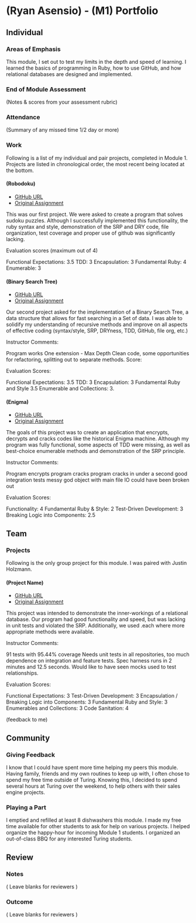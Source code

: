 # (Ryan Asensio) - (M1) Portfolio

## Individual

### Areas of Emphasis

This module, I set out to test my limits in the depth and speed of learning.
I learned the basics of programming in Ruby, how to use GitHub, and how
relational databases are designed and implemented.

### End of Module Assessment

(Notes & scores from your assessment rubric)

### Attendance

(Summary of any missed time 1/2 day or more)

### Work

Following is a list of my individual and pair projects, completed in Module 1.
Projects are listed in chronological order, the most recent being located at the
bottom.

#### (Robodoku)

* [GitHub URL](https://github.com/rasensio1/Robodoku.git)
* [Original Assignment](https://github.com/turingschool/challenges/blob/master/robodoku.markdown)

This was our first project. We were asked to create a program that solves
sudoku puzzles. Although I successfully implemented this functionality, the
ruby syntax and style, demonstration of the SRP and DRY code, file organization,
test coverage and proper use of github was significantly lacking.


Evaluation scores (maximum out of 4)

Functional Expectations: 3.5
TDD: 3
Encapsulation: 3
Fundamental Ruby: 4
Enumerable: 3

#### (Binary Search Tree)

* [GitHub URL](https://github.com/rasensio1/Binary_search_tree)
* [Original Assignment](https://github.com/turingschool/data_structures_and_algorithms/tree/master/binary_trees)

Our second project asked for the implementation of a Binary Search Tree, a data
structure that allows for fast searching in a Set of data. I was able to
solidify my understanding of recursive methods and improve on all aspects of
effective coding (syntax/style, SRP, DRYness, TDD, GitHub, file org, etc.)

Instructor Comments:

Program works
One extension - Max Depth
Clean code, some opportunities for refactoring, splitting out to separate methods.
Score:

Evaluation Scores:

Functional Expectations: 3.5
TDD: 3
Encapsulation: 3
Fundamental Ruby and Style 3.5
Enumerable and Collections: 3.

#### (Enigma)

* [GitHub URL](https://github.com/rasensio1/Enigma.git)
* [Original Assignment](http://tutorials.jumpstartlab.com/projects/enigma.html)

The goals of this project was to create an application that encrypts, decrypts
and cracks codes like the historical Enigma machine. Although my program was
fully functional, some aspects of TDD were missing, as well as best-choice
enumerable methods and demonstration of the SRP principle.

Instructor Comments:

Program encrypts
program cracks
program cracks in under a second
good integration tests
messy god object with main
file IO could have been broken out

Evaluation Scores:

Functionality: 4
Fundamental Ruby & Style: 2
Test-Driven Development: 3
Breaking Logic into Components: 2.5


## Team

### Projects

Following is the only group project for this module. I was paired with Justin
Holzmann.

#### (Project Name)

* [GitHub URL](https://github.com/philmphoenix/sales_engine_pivot.git)
* [Original Assignment](http://tutorials.jumpstartlab.com/projects/sales_engine.html)

This project was intended to demonstrate the inner-workings of a relational
database. Our program had good functionality and speed, but was lacking in unit
tests and violated the SRP. Additionally, we used .each where more
appropriate methods were available.

Instructor Comments:

91 tests with 95.44% coverage
Needs unit tests in all repositories, too much dependence on integration and feature tests.
Spec harness runs in 2 minutes and 12.5 seconds.
Would like to have seen mocks used to test relationships.

Evaluation Scores:

Functional Expectations: 3
Test-Driven Development: 3
Encapsulation / Breaking Logic into Components: 3
Fundamental Ruby and Style: 3
Enumerables and Collections: 3
Code Sanitation: 4

(feedback to me)

## Community

### Giving Feedback

I know that I could have spent more time helping my peers this module. Having
family, friends and my own routines to keep up with, I often chose to spend
my free time outside of Turing. Knowing this, I decided to spend several hours
at Turing over the weekend, to help others with their sales engine projects.

### Playing a Part

I emptied and refilled at least 8 dishwashers this module.
I made my free time available for other students to ask for help on various
projects.
I helped organize the happy-hour for incoming Module 1 students.
I organized an out-of-class BBQ for any interested Turing students.

## Review

### Notes

( Leave blanks for reviewers )

### Outcome

( Leave blanks for reviewers )
